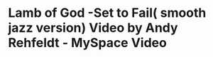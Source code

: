 <!--
id: 606160372
link: http://tumblr.atmos.org/post/606160372/lamb-of-god-set-to-fail-smooth-jazz-version
slug: lamb-of-god-set-to-fail-smooth-jazz-version
date: Sun May 16 2010 23:17:47 GMT-0700 (PDT)
publish: 2010-05-016
tags: 
title: Lamb of God -Set to Fail( smooth jazz version) Video by Andy Rehfeldt - MySpace Video
-->


Lamb of God -Set to Fail( smooth jazz version) Video by Andy Rehfeldt - MySpace Video
=====================================================================================



